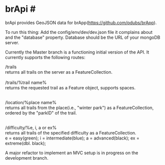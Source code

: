 # brApi #<br />
brApi provides GeoJSON data for  brApp(https://github.com/pdubs/brApp).<br />

To run this thing: Add the config/env/dev/dev.json file it complains about and the "database" property.
Database should be the URL of your mongoDB server.

Currently the Master branch is a functioning initial version of the API. It currently supports the following routes:

/trails                          
    returns all trails on the server as a FeatureCollection.<br />
<br />/trails/%trail name%             
    returns the requested trail as a Feature object, supports spaces.<br />

<br />/location/%place name%           
    returns all trails from the place(i.e., "winter park") as a FeatureCollection, ordered by the "parkID" of the trail.<br />

<br />/difficulty/%e, i, a or ex%      
    returns all trails of the specified difficulty as a FeatureCollection.<br />
    e = easy(green); i = intermediate(blue); a = advanced(black); ex = extreme(dbl. black);<br />

A major refactor to implement an MVC setup is in progress on the development branch.<br />
